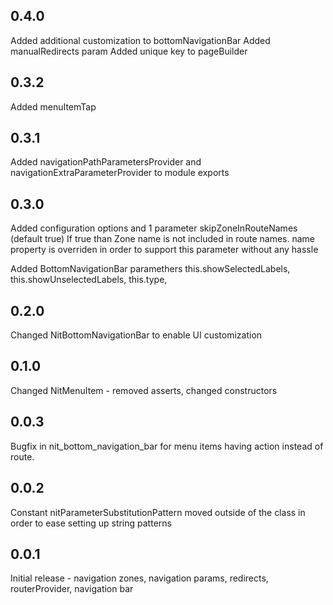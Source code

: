 ## 0.4.0
Added additional customization to bottomNavigationBar
Added manualRedirects param
Added unique key to pageBuilder

## 0.3.2
Added menuItemTap

## 0.3.1
Added navigationPathParametersProvider and navigationExtraParameterProvider to module exports

## 0.3.0
Added configuration options and 1 parameter skipZoneInRouteNames (default true)
If true than Zone name is not included in route names.
name property is overriden in order to support this parameter without any hassle

Added BottomNavigationBar paramethers
this.showSelectedLabels,
this.showUnselectedLabels,
this.type,

## 0.2.0
Changed NitBottomNavigationBar to enable UI customization

## 0.1.0
Changed NitMenuItem - removed asserts, changed constructors

## 0.0.3
Bugfix in nit_bottom_navigation_bar for menu items having action instead of route.

## 0.0.2
Constant nitParameterSubstitutionPattern moved outside of the class in order to ease setting up string patterns

## 0.0.1
Initial release - navigation zones, navigation params, redirects, routerProvider, navigation bar